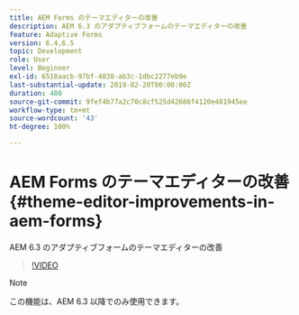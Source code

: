 ```yaml
---
title: AEM Forms のテーマエディターの改善
description: AEM 6.3 のアダプティブフォームのテーマエディターの改善
feature: Adaptive Forms
version: 6.4,6.5
topic: Development
role: User
level: Beginner
exl-id: 6518aacb-97bf-4038-ab3c-1dbc2277eb9e
last-substantial-update: 2019-02-20T00:00:00Z
duration: 480
source-git-commit: 9fef4b77a2c70c8cf525d42686f4120e481945ee
workflow-type: tm+mt
source-wordcount: '43'
ht-degree: 100%

---
```


# AEM Forms のテーマエディターの改善{#theme-editor-improvements-in-aem-forms}

AEM 6.3 のアダプティブフォームのテーマエディターの改善

>[!VIDEO](https://video.tv.adobe.com/v/19497?quality=12&learn=on)

>[!NOTE]
>
>この機能は、AEM 6.3 以降でのみ使用できます。
